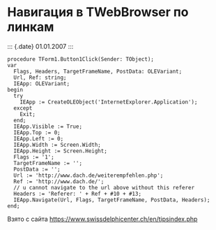 Навигация в TWebBrowser по линкам
=================================

::: {.date}
01.01.2007
:::

    procedure TForm1.Button1Click(Sender: TObject);
    var
      Flags, Headers, TargetFrameName, PostData: OLEVariant;
      Url, Ref: string;
      IEApp: OLEVariant;
    begin
      try
        IEApp := CreateOLEObject('InternetExplorer.Application');
      except
        Exit;
      end;
      IEApp.Visible := True;
      IEApp.Top := 0;
      IEApp.Left := 0;
      IEApp.Width := Screen.Width;
      IEApp.Height := Screen.Height;
      Flags := '1';
      TargetFrameName := '';
      PostData := '';
      Url := 'http://www.dach.de/weiterempfehlen.php';
      Ref := 'http://www.dach.de/';
      // u cannot navigate to the url above without this referer
      Headers := 'Referer: ' + Ref + #10 + #13;
      IEApp.Navigate(Url, Flags, TargetFrameName, PostData, Headers);
    end;

Взято с сайта <https://www.swissdelphicenter.ch/en/tipsindex.php>
